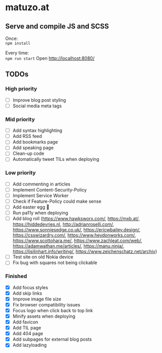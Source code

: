 # matuzo.at

## Serve and compile JS and SCSS

Once:  
`npm install`

Every time:  
`npm run start`
Open <http://localhost:8080/>

## TODOs

### High priority

- [ ] Improve blog post styling  
- [ ] Social media meta tags  

### Mid priority

- [ ] Add syntax highlighting
- [ ] Add RSS feed  
- [ ] Add bookmarks page
- [ ] Add speaking page
- [ ] Clean-up code
- [ ] Automatically tweet TILs when deploying

### Low priority

- [ ] Add commenting in articles  
- [ ] Implement Content-Security-Policy  
- [ ] Implement Service Worker  
- [ ] Check if Feature-Policy could make sense  
- [ ] Add easter egg 🥚  
- [ ] Run pa11y when deploying  
- [ ] Add blog roll (https://www.hawksworx.com/, https://mxb.at/, https://hiddedevries.nl, http://adrianroselli.com/, https://www.sonniesedge.co.uk/, https://ericwbailey.design/, https://csswizardry.com/, https://www.heydonworks.com/, https://www.scottohara.me/, https://www.zachleat.com/web/, https://adamwathan.me/articles/, https://manu.ninja/, https://lisilinhart.info/writing/, https://www.zeichenschatz.net/archiv)
- [ ] Test site on old Nokia device
- [ ] Fix bug with squares not being clickable

### Finished

- [x] Add focus styles  
- [x] Add skip links  
- [X] Improve image file size  
- [x] Fix browser compatibility issues
- [x] Focus logo when click back to top link
- [x] Minify assets when deploying  
- [x] Add favicon  
- [x] Add TIL page
- [x] Add 404 page
- [x] Add subpages for external blog posts  
- [x] Add lazyloading  
